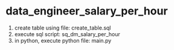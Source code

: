 # data_engineer_salary_per_hour

1. create table using file: create_table.sql
2. execute sql script: sq_dm_salary_per_hour
3. in python, execute python file: main.py